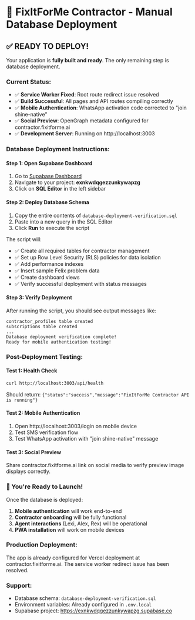 # 🚀 FixItForMe Contractor - Manual Database Deployment

## ✅ READY TO DEPLOY! 

Your application is **fully built and ready**. The only remaining step is database deployment.

### Current Status:
- ✅ **Service Worker Fixed**: Root route redirect issue resolved
- ✅ **Build Successful**: All pages and API routes compiling correctly
- ✅ **Mobile Authentication**: WhatsApp activation code corrected to "join shine-native"
- ✅ **Social Preview**: OpenGraph metadata configured for contractor.fixitforme.ai
- ✅ **Development Server**: Running on http://localhost:3003

### Database Deployment Instructions:

#### Step 1: Open Supabase Dashboard
1. Go to [Supabase Dashboard](https://supabase.com/dashboard)
2. Navigate to your project: **exnkwdqgezzunkywapzg**
3. Click on **SQL Editor** in the left sidebar

#### Step 2: Deploy Database Schema
1. Copy the entire contents of `database-deployment-verification.sql`
2. Paste into a new query in the SQL Editor
3. Click **Run** to execute the script

The script will:
- ✅ Create all required tables for contractor management
- ✅ Set up Row Level Security (RLS) policies for data isolation
- ✅ Add performance indexes
- ✅ Insert sample Felix problem data
- ✅ Create dashboard views
- ✅ Verify successful deployment with status messages

#### Step 3: Verify Deployment
After running the script, you should see output messages like:
```
contractor_profiles table created
subscriptions table created
...
Database deployment verification complete!
Ready for mobile authentication testing!
```

### Post-Deployment Testing:

#### Test 1: Health Check
```bash
curl http://localhost:3003/api/health
```
Should return: `{"status":"success","message":"FixItForMe Contractor API is running"}`

#### Test 2: Mobile Authentication
1. Open http://localhost:3003/login on mobile device
2. Test SMS verification flow
3. Test WhatsApp activation with "join shine-native" message

#### Test 3: Social Preview
Share contractor.fixitforme.ai link on social media to verify preview image displays correctly.

### 🎯 You're Ready to Launch!

Once the database is deployed:
1. **Mobile authentication** will work end-to-end
2. **Contractor onboarding** will be fully functional  
3. **Agent interactions** (Lexi, Alex, Rex) will be operational
4. **PWA installation** will work on mobile devices

### Production Deployment:
The app is already configured for Vercel deployment at contractor.fixitforme.ai. The service worker redirect issue has been resolved.

### Support:
- Database schema: `database-deployment-verification.sql`
- Environment variables: Already configured in `.env.local`
- Supabase project: https://exnkwdqgezzunkywapzg.supabase.co
